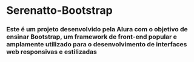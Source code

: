 # Serenatto-Bootstrap

### Este é um projeto desenvolvido pela Alura com o objetivo de ensinar Bootstrap, um framework de front-end popular e amplamente utilizado para o desenvolvimento de interfaces web responsivas e estilizadas
